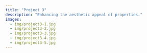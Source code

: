 ```yaml
---
title: "Project 3"
description: "Enhancing the aesthetic appeal of properties."
images:
  - img/project3-1.jpg
  - img/project3-2.jpg
  - img/project3-3.jpg
  - img/project3-4.jpg
  - img/project3-5.jpg
---
```

